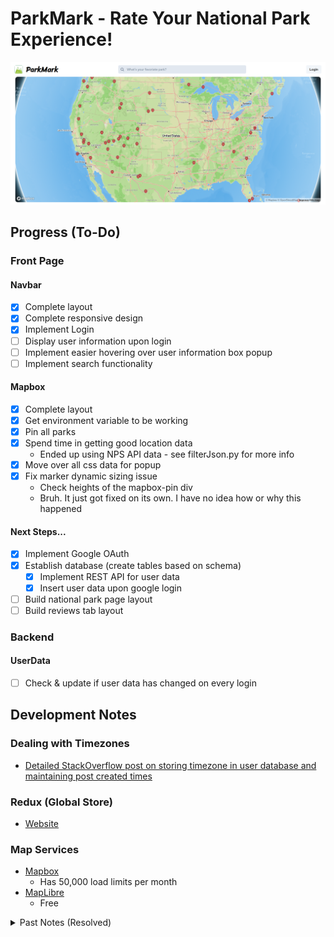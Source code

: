 # ParkMark - Rate Your National Park Experience!

![frontpage](./FrontPage.png)

## Progress (To-Do)
### Front Page
#### Navbar
- [x] Complete layout
- [x] Complete responsive design
- [x] Implement Login
- [ ] Display user information upon login
- [ ] Implement easier hovering over user information box popup
- [ ] Implement search functionality

#### Mapbox
- [x] Complete layout
- [x] Get environment variable to be working
- [x] Pin all parks
- [x] Spend time in getting good location data
    - Ended up using NPS API data - see filterJson.py for more info
- [x] Move over all css data for popup
- [x] Fix marker dynamic sizing issue
    - Check heights of the mapbox-pin div
    - Bruh. It just got fixed on its own. I have no idea how or why this happened

#### Next Steps...
- [x] Implement Google OAuth
- [x] Establish database (create tables based on schema)
    - [x] Implement REST API for user data
    - [x] Insert user data upon google login
- [ ] Build national park page layout
- [ ] Build reviews tab layout

### Backend
#### UserData
- [ ] Check & update if user data has changed on every login

## Development Notes
### Dealing with Timezones
- [Detailed StackOverflow post on storing timezone in user database and maintaining post created times](https://stackoverflow.com/questions/44965545/best-practices-with-saving-datetime-timezone-info-in-database-when-data-is-dep)

### Redux (Global Store)
- [Website](https://redux.js.org/tutorials/essentials/part-1-overview-concepts)

### Map Services
- [Mapbox](https://docs.mapbox.com/mapbox-gl-js/guides/install/)
    - Has 50,000 load limits per month
- [MapLibre](https://maplibre.org/)
    - Free

<details>
<summary>Past Notes (Resolved)</summary>
<br>
### Google OAuth Info
- [Youtube Tutorial](https://www.youtube.com/watch?v=GuHN_ZqHExs)
- [Jwt Fields Description](https://developers.google.com/assistant/identity/google-sign-in-oauth)

### Backend in TypeScript
- [A good tutorial with extra tips/info on TS compilation to JS](https://blog.logrocket.com/how-to-set-up-node-typescript-express/#creating-minimal-server-express)

### Better Coordinates for the Park
- API From OpenStreetMap
    - Uses [Overpass API](https://wiki.openstreetmap.org/wiki/Overpass_API) - [Overpass turbo](https://overpass-turbo.eu/) is pretty helpful in building queries
        - Query [boundary=national_park](https://wiki.openstreetmap.org/wiki/Tag:boundary%3Dnational_park)
        - Update: This one didn't work since boundary returns the locations of encompassing area
    - [Nominatim](https://nominatim.org/)'s geocoding API - search by name and get longitude & latitude
- Ended up using data from [NPS official website](https://home1.nps.gov/maps/tools/npmap.js/examples/geojson-layer/)
    - API: [download data](https://www.nps.gov/lib/npmap.js/4.0.0/examples/data/national-parks.geojson)
</details>